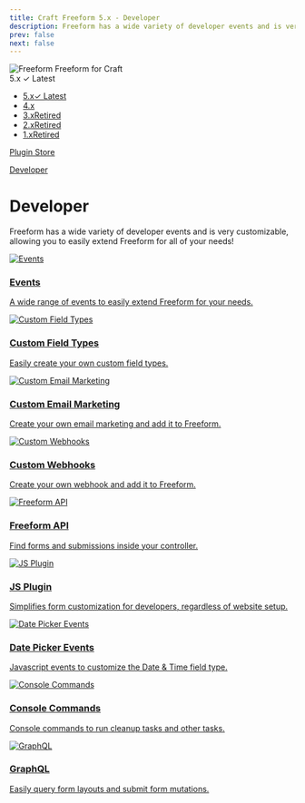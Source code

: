 ```yaml
---
title: Craft Freeform 5.x - Developer
description: Freeform has a wide variety of developer events and is very customizable, allowing you to easily extend Freeform for all of your needs!
prev: false
next: false
---
```


<meta property="og:image" content="https://docs.solspace.com/extras/social/craft/freeform/freeform.png" />

<div id="pr-heading">
    <img src="https://docs.solspace.com/extras/icons/products/freeform-icon.png" alt="Freeform" class="pr-image">
    <span class="pr-name">Freeform</span>
    <span class="pr-category">for Craft</span>
    <div class="pr-v-wrapper">
        <div class="pr-v">
            <span class="pr-v-v">5.x</span>
            <span class="pr-v-type pr-latest">✓ Latest</span>
            <span class="pr-v-arrow arrow down"></span>
        </div>
        <ul class="pr-v-list">
            <li><a href="/craft/freeform/v5/">5.x<span class="pr-v-type pr-latest">✓ Latest</span></a></li>
            <li><a href="/craft/freeform/v4/">4.x</a></li>
            <li><a href="/craft/freeform/v3/">3.x<span class="pr-v-type pr-retired">Retired</span></a></li>
            <li><a href="/craft/freeform/v2/">2.x<span class="pr-v-type pr-retired">Retired</span></a></li>
            <li><a href="/craft/freeform/v1/">1.x<span class="pr-v-type pr-retired">Retired</span></a></li>
        </ul>
    </div>
    <div class="pr-buy">
        <a href="https://plugins.craftcms.com/freeform" class="button button-blue"><span class="external-url">Plugin Store</span></a>
    </div>
</div>

<span class="page-section"><a href="/craft/freeform/v5/developer/">Developer</a></span>

# Developer

Freeform has a wide variety of developer events and is very customizable, allowing you to easily extend Freeform for all of your needs!

<div class="menu-grid">
    <a href="./events/" class="menu-box">
        <img src="../../../../images/icons/developer.png" alt="Events">
        <div class="menu-grid-text">
            <h3>Events</h3>
            <p>A wide range of events to easily extend Freeform for your needs.</p>
        </div>
    </a>
    <a href="./field-types/" class="menu-box">
        <img src="../../../../images/icons/field-text.png" alt="Custom Field Types">
        <div class="menu-grid-text">
            <h3>Custom Field Types <Badge type="feature" text="New!" /></h3>
            <p>Easily create your own custom field types.</p>
        </div>
    </a>
    <a href="./email-marketing/" class="menu-box">
        <img src="../../../../images/icons/megaphone.png" alt="Custom Email Marketing">
        <div class="menu-grid-text">
            <h3>Custom Email Marketing</h3>
            <p>Create your own email marketing and add it to Freeform.</p>
        </div>
    </a>
    <a href="./webhooks/" class="menu-box">
        <img src="../../../../images/icons/webhook.png" alt="Custom Webhooks">
        <div class="menu-grid-text">
            <h3>Custom Webhooks</h3>
            <p>Create your own webhook and add it to Freeform.</p>
        </div>
    </a>
    <a href="./api/" class="menu-box">
        <img src="../../../../images/icons/gear-coding.png" alt="Freeform API">
        <div class="menu-grid-text">
            <h3>Freeform API</h3>
            <p>Find forms and submissions inside your controller.</p>
        </div>
    </a>
    <a href="./js-plugin/" class="menu-box">
        <img src="../../../../images/icons/js-code.png" alt="JS Plugin">
        <div class="menu-grid-text">
            <h3>JS Plugin</h3>
            <p>Simplifies form customization for developers, regardless of website setup.</p>
        </div>
    </a>
    <a href="./datepicker/" class="menu-box">
        <img src="../../../../images/icons/date-time.png" alt="Date Picker Events">
        <div class="menu-grid-text">
            <h3>Date Picker Events</h3>
            <p>Javascript events to customize the Date & Time field type.</p>
        </div>
    </a>
    <a href="./console-commands/" class="menu-box">
        <img src="../../../../images/icons/terminal.png" alt="Console Commands">
        <div class="menu-grid-text">
            <h3>Console Commands</h3>
            <p>Console commands to run cleanup tasks and other tasks.</p>
        </div>
    </a>
    <a href="../headless/graphql/" class="menu-box">
        <img src="../../../../images/icons/graphql.png" alt="GraphQL">
        <div class="menu-grid-text">
            <h3>GraphQL</h3>
            <p>Easily query form layouts and submit form mutations.</p>
        </div>
    </a>
</div>